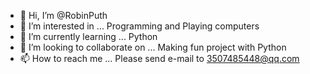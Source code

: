 - 👋 Hi, I’m @RobinPuth
- 👀 I’m interested in ... Programming and Playing computers
- 🌱 I’m currently learning ... Python
- 💞️ I’m looking to collaborate on ... Making fun project with Python
- 📫 How to reach me ... Please send e-mail to 3507485448@qq.com

<!---
RobinPuth/RobinPuth is a ✨ special ✨ repository because its `README.md` (this file) appears on your GitHub profile.
You can click the Preview link to take a look at your changes.
--->
